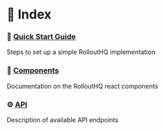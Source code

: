 # 🔎 Index

### 🚀 [Quick Start Guide](https://github.com/RolloutHQ/rollout-hq-docs/blob/main/QuickStart.md#-quick-start-guide)
Steps to set up a simple RolloutHQ implementation

### 🧩 [Components](@rollouthq/connect-react)
Documentation on the RolloutHQ react components

### ⚙️ [API](https://github.com/RolloutHQ/rollout-hq-docs/blob/main/API.md#%EF%B8%8F-api)
Description of available API endpoints


